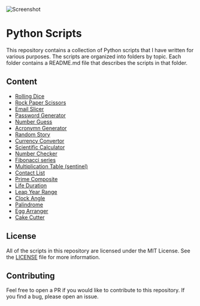 ![Screenshot](https://ik.imagekit.io/jabedzaman/Python_Scripts/Python_Scripts_Wez3Xcy23.png?ik-sdk-version=javascript-1.4.3&updatedAt=1667035157365)

# Python Scripts

This repository contains a collection of Python scripts that I have written for various purposes. The scripts are organized into folders by topic. Each folder contains a README.md file that describes the scripts in that folder.

## Content

- [Rolling Dice](Rolling%20Dice)
- [Rock Paper Scissors](Rock%20Paper%20Scissors)
- [Email Slicer](Email%20Slicer)
- [Password Generator](Password%20Generator)
- [Number Guess](Number%20Guess)
- [Acronymn Generator](Acronym%20Generator)
- [Random Story](Random%20Story)
- [Currency Convertor](Currency%20Convertor)
- [Scientific Calculator](Scientific%20Calculator)
- [Number Checker](Number%20Checker)
- [Fibonacci series](Fibonacci%20Series)
- [Multiplication Table (sentinel)](Multiplication%20Table)
- [Contact List](Contact%20List)
- [Prime Composite](Prime%20Composite)
- [Life Duration](Life%20Duration%20Calculator)
- [Leap Year Range](Leap%20Year%20Range)
- [Clock Angle](Clock%20Angle)
- [Palindrome](Palindrom%20Number)
- [Egg Arranger](Egg%20Arranger)
- [Cake Cutter](Cake%20Cutter)

## License

All of the scripts in this repository are licensed under the MIT License. See the [LICENSE](LICENSE) file for more information.

## Contributing

Feel free to open a PR if you would like to contribute to this repository. If you find a bug, please open an issue.
